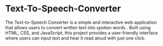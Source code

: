 # Text-To-Speech-Converter
The Text-to-Speech Converter is a simple and interactive web application that allows users to convert written text into spoken words . Built using HTML, CSS, and JavaScript, this project provides a user-friendly interface where users can input text and hear it read aloud with just one click.
